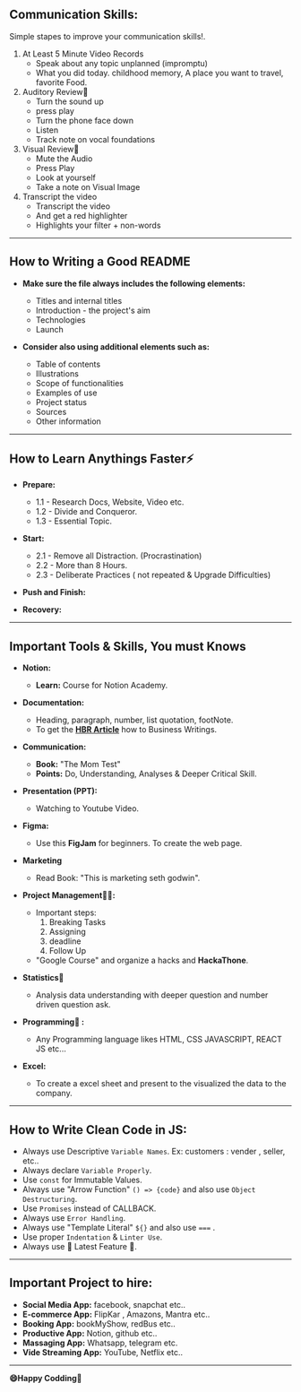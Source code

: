 ## Communication Skills:
Simple stapes to improve your communication skills!. 
  1. At Least 5 Minute Video Records
     - Speak about any topic unplanned (impromptu)
     - What you did today. childhood memory, A place you want to travel, favorite Food.
  2. Auditory Review🙈
     - Turn the sound up
     - press play
     - Turn the phone face down
     - Listen
     - Track note on vocal foundations
  3. Visual Review🙉
     - Mute the Audio
     - Press Play
     - Look at yourself
     - Take a note on Visual Image
  4. Transcript the video
     - Transcript the video
     - And get a red highlighter
     - Highlights your filter + non-words
-----

## How to Writing a Good README

- **Make sure the file always includes the following elements:**
  - Titles and internal titles
  - Introduction - the project's aim
  - Technologies
  - Launch

- **Consider also using additional elements such as:**
  - Table of contents
  - Illustrations
  - Scope of functionalities
  - Examples of use
  - Project status
  - Sources
  - Other information

---

## How to Learn Anythings Faster⚡

- **Prepare:**
  - 1.1 - Research Docs, Website, Video etc.
  - 1.2 - Divide and Conqueror.
  - 1.3 - Essential Topic.

- **Start:**
  - 2.1 - Remove all Distraction. (Procrastination)
  - 2.2 - More than 8 Hours.
  - 2.3 - Deliberate Practices ( not repeated & Upgrade Difficulties)

- **Push and Finish:**
- **Recovery:**

---

## Important Tools & Skills, You must Knows

- **Notion:**
  - **Learn:** Course for Notion Academy.

- **Documentation:**
  - Heading, paragraph, number, list quotation, footNote.
  - To get the **[HBR Article]()** how to Business Writings.

- **Communication:**
  - **Book:** "The Mom Test"
  - **Points:** Do, Understanding, Analyses & Deeper Critical Skill.

- **Presentation (PPT):**
  - Watching to Youtube Video.

- **Figma:**
  - Use this **FigJam** for beginners. To create the web page.

- **Marketing**
  - Read Book: "This is marketing seth godwin".

- **Project Management👨‍💼:**
  - Important steps:
    1. Breaking Tasks
    2. Assigning
    3. deadline
    4. Follow Up
  - "Google Course" and organize a hacks and **HackaThone**.

- **Statistics🧠**
  - Analysis data understanding with deeper question and number driven question ask.

- **Programming🤖 :**
  - Any Programming language likes HTML, CSS JAVASCRIPT, REACT JS etc...

- **Excel:**
  - To create a excel sheet and present to the visualized the data to the company.

---

## How to Write Clean Code in JS:
  -  Always use Descriptive `Variable Names`. Ex: customers : vender , seller, etc..
  -  Always declare `Variable Properly`.
  -  Use `const` for Immutable Values.
  -  Always use "Arrow Function" `() => {code}` and also use `Object Destructuring`.
  -  Use `Promises` instead of CALLBACK.
  -  Always use `Error Handling`.
  -  Always use "Template Literal" `${}` and also use `===` .
  -  Use proper `Indentation` & `Linter Use`.
  -  Always use 🚀 Latest Feature 🚀.

---
## Important Project to hire:
  -  **Social Media App:** facebook, snapchat etc..
  -  **E-commerce App:** FlipKar , Amazons, Mantra etc..
  -  **Booking App:** bookMyShow, redBus etc..
  -  **Productive App:** Notion, github etc..
  -  **Massaging App:** Whatsapp, telegram etc.
  -  **Vide Streaming App:** YouTube, Netflix etc..

---

**😄Happy Codding🚀**
